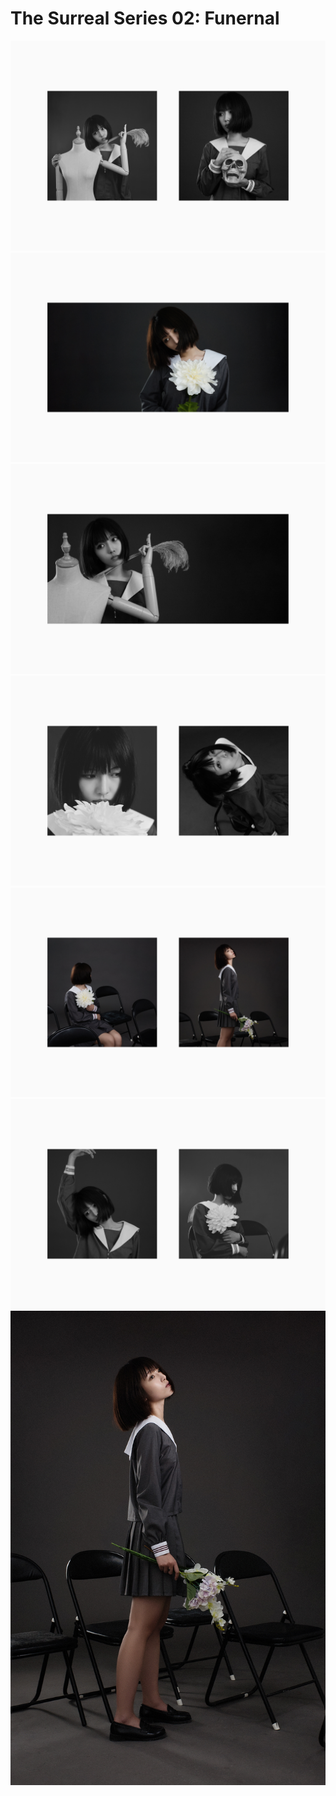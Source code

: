 # The Surreal Series 02: Funernal


![](0001.jpg)
![](0002.jpg)
![](0003.jpg)
![](0004.jpg)
![](0005.jpg)
![](0006.jpg)
![](0008.jpg)

